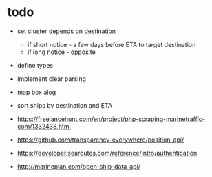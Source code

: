 # todo

- set cluster depends on destination
  - if short notice - a few days before ETA to target destination
  - if long notice - opposite



- define types
- implement clear parsing
- map box alog
- sort ships by destination and ETA



- https://freelancehunt.com/en/project/php-scraping-marinetraffic-com/1332438.html

- https://github.com/transparency-everywhere/position-api/
 - https://developer.searoutes.com/reference/intro/authentication
 - http://marineplan.com/open-ship-data-api/